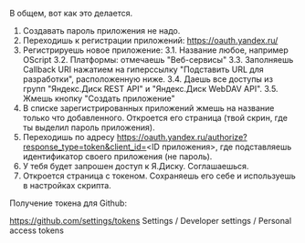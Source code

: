 В общем, вот как это делается.
1. Создавать пароль приложения не надо.
2. Переходишь к регистрации приложений: https://oauth.yandex.ru/
3. Регистрируешь новое приложение:
   3.1. Название любое, например OScript
   3.2. Платформы: отмечаешь "Веб-сервисы"
   3.3. Заполняешь Callback URI нажатием на гиперссылку "Подставить URL для разработки", расположенную ниже.
   3.4. Даешь все доступы из групп "Яндекс.Диск REST API" и "Яндекс.Диск WebDAV API".
   3.5. Жмешь кнопку "Создать приложение"
4. В списке зарегистрированных приложений жмешь на название только что добавленного. Откроется его страница (твой скрин, где ты выделил пароль приложения).
5. Переходишь по адресу https://oauth.yandex.ru/authorize?response_type=token&client_id=<ID приложения>, где подставляешь идентификатор своего приложения (не пароль).
6. У тебя будет запрошен доступ к Я.Диску. Соглашаешься.
7. Откроется страница с токеном. Сохраняешь его себе и используешь в настройках скрипта.



Получение токена для Github:

https://github.com/settings/tokens
Settings / Developer settings / Personal access tokens